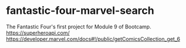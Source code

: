 # fantastic-four-marvel-search
The Fantastic Four's first project for Module 9 of Bootcamp. 
https://superheroapi.com/
https://developer.marvel.com/docs#!/public/getComicsCollection_get_6
